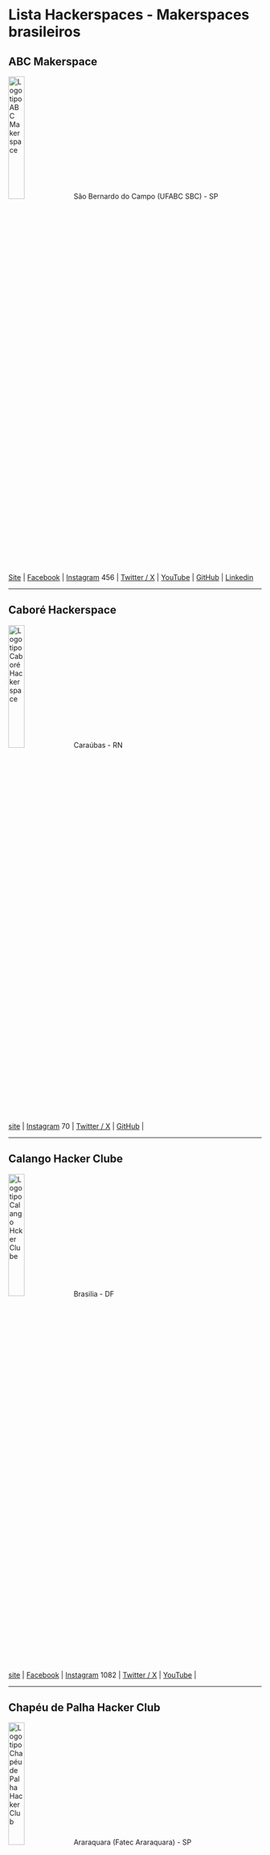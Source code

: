# Lista Hackerspaces - Makerspaces brasileiros

## ABC Makerspace 

<img src="https://github.com/dumonths/logos/blob/main/abc.png" height="25%" width="25%" alt="Logotipo ABC Makerspace"> São Bernardo do Campo (UFABC SBC) - SP

[Site](https://abcmakerspace.com.br/) | 
[Facebook](https://www.facebook.com/abcmakerspace) | 
[Instagram](https://www.instagram.com/abcmakerspace/) 456 | 
[Twitter / X](https://twitter.com/abcmakerspace) | 
[YouTube](https://www.youtube.com/channel/UC-llGrye7YYeCX0gTKFbILQ) | 
[GitHub](https://github.com/ABCMakerspace) | 
[Linkedin](https://www.linkedin.com/company/abcmakerspace)

________________________________________________________
## Caboré Hackerspace 

<img src="https://github.com/dumonths/logos/blob/main/CABORE.png" height="25%" width="25%" alt="Logotipo Caboré Hackerspace"> Caraúbas - RN

[site](https://www.caborehs.org/) | 
[Instagram](https://www.instagram.com/caborehackerspace) 70 | 
[Twitter / X](https://twitter.com/caborehs) | 
[GitHub](https://github.com/caborehs) | 



________________________________________________________
## Calango Hacker Clube

<img src="https://github.com/dumonths/logos/blob/main/CALANGO.png" height="25%" width="25%" alt="Logotipo Calango Hcker Clube"> Brasilia - DF

[site](https://www.calango.club) | 
[Facebook](https://www.facebook.com/calangohc) | 
[Instagram](https://www.instagram.com/calangoh4cker/) 1082 | 
[Twitter / X](https://twitter.com/calangohc) | 
[YouTube](https://www.youtube.com/c/+CalangohackerClub) | 



________________________________________________________
## Chapéu de Palha Hacker Club

<img src="https://github.com/dumonths/logos/blob/main/CHAPEU.png" height="25%" width="25%" alt="Logotipo Chapéu de Palha Hacker Club"> Araraquara (Fatec Araraquara) - SP

[Instagram](https://www.instagram.com/chapeudepalhahackerclub/) 748 | 
[Linkedin](https://www.linkedin.com/company/chap%C3%A9u-de-palha-hacker-club/)

________________________________________________________
## Dumont Hackerspace

<img src="https://github.com/dumonths/logos/blob/main/DUMONT.png" height="25%" width="25%" alt="Logotipo Dumont Hackerspace">
 
O hackerspace dos hackerspaces, esta em eventos por todo o Brasil, itinerante.
 
[Facebook](https://www.facebook.com/DumontHackerspace/) | 
[Instagram](https://www.instagram.com/dumonths) 1771 | 
[Twitter / X](https://twitter.com/dumonths) | 
[GitHub](https://github.com/dumonths) | 
________________________________________________________
## Garoa Hacker Clube

<img src="https://github.com/dumonths/logos/blob/main/GAROA.png" height="25%" width="25%" alt="Logotipo Garoa Hacker Clube"> São Paulo - SP

[site](https://garoa.net.br/) | 
[Facebook](https://www.facebook.com/GaroaHC/) | 
[Instagram](https://www.instagram.com/garoahc/) 2101 | 
[Twitter / X](https://twitter.com/garoahc) | 
[YouTube](https://www.youtube.com/channel/UCwY5dKKi8CWsv5_K9csmaew) | 
[GitHub](https://github.com/garoa) | 
[Linkedin](https://www.linkedin.com/company/garoa-hacker-clube/)
________________________________________________________
## GERSE - Grupo de Estudo em Robótica e Sistemas Embarcados 

<img src="https://github.com/dumonths/logos/blob/main/GERSE.png" height="25%" width="25%" alt="Logotipo GERSE"> Guarulhos (Instituto Federal de Cuarulhos) - SP

[site](http://gerserobotica.com/) Offline | 
[Facebook](https://www.facebook.com/gerserobot) | 
[Instagram](https://www.instagram.com/gerserobotica/?igshid=YmMyMTA2M2Y%3D) 255 | 
[Linkedin](https://www.linkedin.com/in/gerserob%C3%B3ticarob%C3%B3tica/) 


________________________________________________________
## LHC - Laboratório Hacker de Campinas

<img src="https://github.com/dumonths/logos/blob/main/LHC.png" height="25%" width="25%" alt="Logotipo LHC">
Campinas - SP

[site](https://lhc.net.br/) | 
[Facebook](https://www.facebook.com/LabHackerCampinas/) | 
[Instagram](https://www.instagram.com/lhcnetbr/) 475 | 
[Twitter / X](https://twitter.com/lhc_campinas) | 
[YouTube](https://www.youtube.com/c/LhcNetBr) | 
[GitHub](https://github.com/lhc) | 
[Linkedin](https://www.linkedin.com/company/laboratorio-hacker-de-campinas/) | 
[PeerTube](https://peertube.lhc.net.br/) | 
________________________________________________________
## Maringá Hackerspace 

<img src="https://github.com/dumonths/logos/blob/main/MARINGA21.png" height="25%" width="25%" alt="Logotipo Maringá Hackerspace"> Maringá - PR

[site](http://wiki.hackerspace.maringa.br/) | 
[Facebook](https://www.facebook.com/hackerspacemaringa) | 
[Instagram](https://www.instagram.com/hackerspacemaringa) 599 | 
[YouTube](https://www.youtube.com/@hackerspacemaringa2820) | 
[GitHub](https://github.com/HackerSpaceMaringa) | 
[Linkedin](https://www.linkedin.com/company/hsmaringa/)


________________________________________________________
## Mate Hackers 

<img src="https://github.com/dumonths/logos/blob/main/MATE.png" height="25%" width="25%" alt="Logotipo Mate Hackers"> Porto Alegre - RS

[site](https://matehackers.org/) |
[Instagram](https://www.instagram.com/matehackers_/) 267 | 


________________________________________________________
## Oxe Hacker Club 

<img src="https://github.com/dumonths/logos/blob/main/OXE.png" height="25%" width="25%" alt="Logotipo 0xe Hacker Club"> Maceió - AL

[site](http://oxehacker.club/) | 
[Facebook](https://www.facebook.com/0xehackerclub/) | 
[Instagram](https://www.instagram.com/0xehackerclub/) 2269 | 
[Twitter / X](https://twitter.com/0xehackerclub) | 
[YouTube](https://www.youtube.com/channel/UCyp9qyOaS9qhJ0lmRcjGesg) | 
[Linkedin](https://www.linkedin.com/company/0xehackerclub/)

________________________________________________________
## Raul Hacker Club

<img src="https://github.com/dumonths/logos/blob/main/RAUL.png" height="25%" width="25%" alt="Logotipo Raul Hacker Club"> Salvador - BA

[site](https://raulhc.cc/) | 
[Facebook](https://www.facebook.com/raulhackerclub) | 
[Instagram](https://www.instagram.com/raulhackerclub/) 1328 | 
[Twitter / X](https://twitter.com/RaulHackerClub) | 
[Linkedin](https://www.linkedin.com/company/raul-hacker-club/)

________________________________________________________
## Rio Maker Space 

<img src="https://github.com/dumonths/logos/blob/main/RIO.png" height="25%" width="25%" alt="Logotipo Rio Maker Space"> Rio de Janeiro - RJ

[site](https://www.riomakerspace.com.br/) | 
[Instagram](https://www.instagram.com/rio_maker_space/) 273 | 
[Linkedin](https://www.linkedin.com/company/riomakerspace/about/)

________________________________________________________
## THC - Teresina Hacker Clube 

<img src="https://github.com/dumonths/logos/blob/main/THC.png" height="25%" width="25%" alt="Logotipo Teresina Hacker Clube"> Teresina - PI

[site](https://teresinahc.github.io/) | 
[Instagram](https://www.instagram.com/teresinahc/) 1074 | 
[Twitter / X](https://twitter.com/teresinahc) | 
[GitHub](https://github.com/teresinahc) | 
[Linkedin](https://www.linkedin.com/company/teresina-hacker-clube/)

________________________________________________________


# Só achados pela internet, ainda não consegui contato

## Londrina Hacker Club

<img src="https://github.com/dumonths/logos/blob/main/LONDRINA.png" height="25%" width="25%" alt="Logotipo Londrina Hacker Clube "> Londrina - PR

[site](https://www.londrinahackerclub.com.br/) | 
[Linkedin](https://www.linkedin.com/company/londrina-hacker-club/)

________________________________________________________
## Oeste Hacker Clube

<img src="https://github.com/dumonths/logos/blob/main/OHC.png" height="25%" width="25%" alt="Logotipo Oeste Hacker Clube "> Bauru - SP

[site](http://oestehc.com.br/) | 
[Facebook](https://www.facebook.com/OesteHC) | 
[Linkedin](https://www.linkedin.com/company/oeste-hacker-club/)

________________________________________________________
## Santos Hacker Clube  

<img src="https://github.com/dumonths/logos/blob/main/SHC.png" height="25%" width="25%" alt="Logotipo SHC">
Santos - SP

[Facebook](https://www.facebook.com/groups/606806302692500/) | 
[Instagram](https://www.instagram.com/santoshackerclube/) 190 | 
[YouTube](https://www.youtube.com/@shcsantoshackerclube6077) | 
[GitHub](https://github.com/santos-hacker-clube)

________________________________________________________
## Tarrafa Hacker Clube    

<img src="https://github.com/dumonths/logos/blob/main/Tarrafa.png" height="25%" width="25%" alt="Logotipo Tarrafa Hacker Clube"> Florianópolis - SC

[Site](https://tarrafa.net/) | 
[Facebook](https://www.facebook.com/TarrafaHC) | 
[YouTube](https://www.youtube.com/channel/UCs0R96qojyNDGR1bfMl5scw) | 
[GitHub](https://github.com/tarrafahc)

________________________________________________________

## Hackerspace Blumenau    
<img src="https://github.com/HackerspaceBlumenau/logos/blob/master/capivara.png" height="25%" width="25%" alt="Logotipo ABC">
Blumenau - SC

[Site](https://www.hackerspaceblumenau.org/) | 
[Facebook](https://www.facebook.com/hackerspace.blumenau) | 
[Instagram](https://www.instagram.com/hs.blumenau/) 60 | 
[Twitter / X](https://twitter.com/hackerspacebnu) | 
[YouTube](https://www.youtube.com/channel/UCxnv5D-9aVcJO5Ah1Bq072g) | 
[GitHub](https://github.com/HackerspaceBlumenau) | 
[Linkedin](https://www.linkedin.com/company/hackerspace-blumenau/)


________________________________________________________
## ABC    <img src="https://github.com/dumonths/logos/blob/main/abc.png" height="25%" width="25%" alt="Logotipo ABC">
Endereço

[Site]() | 
[Facebook]() | 
[Instagram]() 0 | 
[Twitter / X]() | 
[YouTube]() | 
[GitHub]() | 
[Linkedin]()


________________________________________________________
## ABC    <img src="https://github.com/dumonths/logos/blob/main/abc.png" height="25%" width="25%" alt="Logotipo ABC">
Endereço

[Site]() | 
[Facebook]() | 
[Instagram]() 0 | 
[Twitter / X]() | 
[YouTube]() | 
[GitHub]() | 
[Linkedin]()


________________________________________________________
## ABC   <img src="https://github.com/dumonths/logos/blob/main/abc.png" height="25%" width="25%" alt="Logotipo ABC">
Endereço

[Site]() | 
[Facebook]() | 
[Instagram]() 0 | 
[Twitter / X]() | 
[YouTube]() | 
[GitHub]() | 
[Linkedin]()


________________________________________________________
## ABC  <img src="https://github.com/dumonths/logos/blob/main/abc.png" height="25%" width="25%" alt="Logotipo ABC Makerspace">
Endereço

[Site]() | 
[Facebook]() | 
[Instagram]() 0 | 
[Twitter / X]() | 
[YouTube]() | 
[GitHub]() | 
[Linkedin]()


________________________________________________________
## ABC   <img src="https://github.com/dumonths/logos/blob/main/abc.png" height="25%" width="25%" alt="Logotipo ABC">
Endereço

[Site]() | 
[Facebook]() | 
[Instagram]() 0 | 
[Twitter / X]() | 
[YouTube]() | 
[GitHub]() | 
[Linkedin]()


________________________________________________________

## ABC   <img src="https://github.com/dumonths/logos/blob/main/abc.png" height="25%" width="25%" alt="Logotipo ABC">
Endereço

[Site]() | 
[Facebook]() | 
[Instagram]() 0 | 
[Twitter / X]() | 
[YouTube]() | 
[GitHub]() | 
[Linkedin]()


________________________________________________________
## ABC   <img src="https://github.com/dumonths/logos/blob/main/abc.png" height="25%" width="25%" alt="Logotipo ABC">
Endereço

[Site]() | 
[Facebook]() | 
[Instagram]() 0 | 
[Twitter / X]() | 
[YouTube]() | 
[GitHub]() | 
[Linkedin]()


________________________________________________________
## ABC    <img src="https://github.com/dumonths/logos/blob/main/abc.png" height="25%" width="25%" alt="Logotipo ABC ">
Endereço

[Site]() | 
[Facebook]() | 
[Instagram]() 0 | 
[Twitter / X]() | 
[YouTube]() | 
[GitHub]() | 
[Linkedin]()


________________________________________________________

## Observações:
Números na frente do link do Instagram é de seguidores em 11/03/2024.

Não coloquei grupos de Telegram e email devido aos bots.

Hackerspaces brasileiros:

[Ativos em 2017 segundo Autoria em Rede](https://autoriaemrede.wordpress.com/hackerspaces-no-brasil/lista-dos-hackerspaces-ativos/)

[Registrados na Wiki do Garoa Hacker Clube](https://garoa.net.br/wiki/Hackerspaces_Brasileiros)

[Registrados na Wiki Hackerspaces.org](https://wiki.hackerspaces.org/Brazil)

[Registrados na Wiki do Área 31](https://area31.net.br/wiki/Hackerspaces_brasileiros)

________________________________________________________

